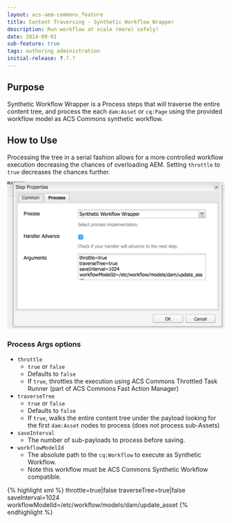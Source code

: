 ```yaml
---
layout: acs-aem-commons_feature
title: Content Traversing - Synthetic Workflow Wrapper
description: Run workflow at scale (more) safely!
date: 2014-09-01
sub-feature: true
tags: authoring administration
initial-release: ?.?.?
---
```


## Purpose

Synthetic Workflow Wrapper is a Process steps that will traverse the entire content tree, and process the each `dam:Asset` or `cq:Page` using the provided workflow model as ACS Commons synthetic workflow.

## How to Use

Processing the tree in a serial fashion allows for a more controlled workflow execution decreasing the chances of overloading AEM. Setting `throttle` to `true` decreases the chances further.

![Workflow - Synthetic Workflow Wrapper](images/synthetic-workflow-wrapper-process-args.png)

### Process Args options

* `throttle`
  * `true` or `false`
  * Defaults to `false`
  * If `true`, throttles the execution using ACS Commons Throttled Task Runner (part of ACS Commons Fast Action Manager)
* `traverseTree`
  * `true` or `false`
  * Defaults to `false`
  * If `true`, walks the entire content tree under the payload looking for the first `dam:Asset` nodes to process (does not process sub-Assets)
* `saveInterval`
  * The number of sub-payloads to process before saving.
* `workflowModelId`
  * The absolute path to the `cq:Workflow` to execute as Synthetic Workflow.
  * Note this workflow must be ACS Commons Synthetic Workflow compatible.

{% highlight xml %}
throttle=true|false
traverseTree=true|false
saveInterval=1024
workflowModelId=/etc/workflow/models/dam/update_asset
{% endhighlight %}

